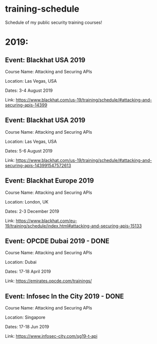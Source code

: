 # training-schedule
Schedule of my public security training courses!

# 2019:

## Event: Blackhat USA 2019

Course Name: Attacking and Securing APIs

Location: Las Vegas, USA

Dates: 3-4 August 2019

Link: https://www.blackhat.com/us-19/training/schedule/#attacking-and-securing-apis-14399



## Event: Blackhat USA 2019

Course Name: Attacking and Securing APIs

Location: Las Vegas, USA

Dates: 5-6 August 2019

Link: https://www.blackhat.com/us-19/training/schedule/#attacking-and-securing-apis-143991547572613


## Event: Blackhat Europe 2019

Course Name: Attacking and Securing APIs

Location: London, UK

Dates: 2-3 December 2019

Link: https://www.blackhat.com/eu-19/training/schedule/index.html#attacking-and-securing-apis-15133


## Event: OPCDE Dubai 2019 - DONE

Course Name: Attacking and Securing APIs

Location: Dubai

Dates: 17-18 April 2019

Link: https://emirates.opcde.com/trainings/




## Event: Infosec In the City 2019 - DONE

Course Name: Attacking and Securing APIs

Location: Singapore

Dates: 17-18 Jun 2019

Link: https://www.infosec-city.com/sg19-t-api




